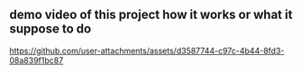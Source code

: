 ## demo video of this project how it works or what it suppose to do
https://github.com/user-attachments/assets/d3587744-c97c-4b44-8fd3-08a839f1bc87
